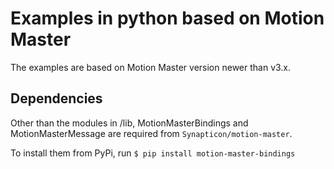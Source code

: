 Examples in python based on Motion Master
===
The examples are based on Motion Master version newer than v3.x.

Dependencies
---
Other than the modules in /lib, MotionMasterBindings and MotionMasterMessage are required from `Synapticon/motion-master`.

To install them from PyPi, run
    ```
    $ pip install motion-master-bindings
    ```
